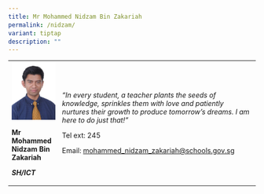 ```yaml
---
title: Mr Mohammed Nidzam Bin Zakariah
permalink: /nidzam/
variant: tiptap
description: ""
---
```

<table>
<tbody>
<tr>
<td rowspan="1" colspan="1">
<div class="isomer-image-wrapper">
<img style="width: 100%;" height="auto" width="100%" src="/images/kp25.jpg">
</div>
<p><strong>Mr Mohammed Nidzam Bin Zakariah</strong>
</p>
<p><strong><em>SH/ICT</em></strong>
</p>
</td>
<td rowspan="1" colspan="1">
<p><em>“In every student, a teacher plants the seeds of knowledge, sprinkles them with love and patiently nurtures their growth to produce tomorrow’s dreams. I am here to do just that!”</em>
</p>
<p>Tel ext: 245</p>
<p>Email:&nbsp;<a href="mailto:mohammed_nidzam_zakariah@schools.gov.sg" rel="noopener noreferrer nofollow" target="_blank">mohammed_nidzam_zakariah@schools.gov.sg</a>
</p>
</td>
</tr>
</tbody>
</table>
<p></p>